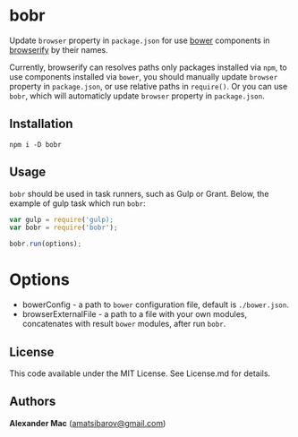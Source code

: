# bobr

Update `browser` property in `package.json` for use [bower](https://github.com/bower/bower) components in [browserify](https://github.com/substack/node-browserify) by their names.

Currently, browserify can resolves paths only packages installed via `npm`, to use components installed via `bower`, you should manually update `browser` property in `package.json`, or use relative paths in `require()`. Or you can use `bobr`, which will automaticly update `browser` property in `package.json`. 

## Installation

```
npm i -D bobr
```


## Usage

`bobr` should be used in task runners, such as Gulp or Grant. Below, the example of gulp task which run `bobr`:
``` js
var gulp = require('gulp);
var bobr = require('bobr');

bobr.run(options);
```


# Options

* bowerConfig - a path to `bower` configuration file, default is `./bower.json`.
* browserExternalFile - a path to a file with your own modules, concatenates with result `bower` modules, after run `bobr`.


## License
This code available under the MIT License.
See License.md for details.  


## Authors
**Alexander Mac** ([amatsibarov@gmail.com](mailto:amatsibarov@gmail.com))
